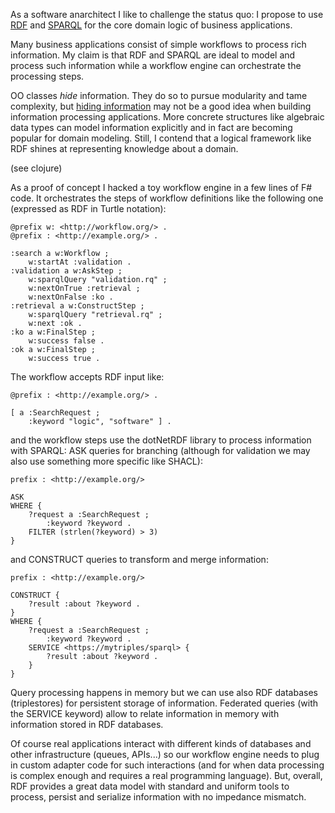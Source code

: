 As a software anarchitect I like to challenge the status quo:
I propose to use [RDF](https://www.w3.org/TR/rdf11-primer/)
and [SPARQL](https://www.w3.org/TR/sparql11-overview/)
for the core domain logic of business applications.

Many business applications consist of simple workflows to process rich information.
My claim is that RDF and SPARQL are ideal to model and process such information
while a workflow engine can orchestrate the processing steps.

OO classes _hide_ information. They do so to pursue modularity and tame complexity,
but [hiding information](https://en.wikipedia.org/wiki/Information_hiding) may not be
a good idea when building information processing applications.
More concrete structures like algebraic data types can model information explicitly and in fact are becoming popular for domain modeling.
Still, I contend that a logical framework like RDF shines at representing knowledge about a domain.

(see clojure)

As a proof of concept I hacked a toy workflow engine in a few lines of F# code.
It orchestrates the steps of workflow definitions like the following one (expressed as RDF in Turtle notation):

```ttl
@prefix w: <http://workflow.org/> .
@prefix : <http://example.org/> .

:search a w:Workflow ;
    w:startAt :validation .
:validation a w:AskStep ;
    w:sparqlQuery "validation.rq" ;
    w:nextOnTrue :retrieval ;
    w:nextOnFalse :ko .
:retrieval a w:ConstructStep ;
    w:sparqlQuery "retrieval.rq" ;
    w:next :ok .
:ko a w:FinalStep ;
    w:success false .
:ok a w:FinalStep ;
    w:success true .
```

The workflow accepts RDF input like:

```ttl
@prefix : <http://example.org/> .

[ a :SearchRequest ;
    :keyword "logic", "software" ] .
```

and the workflow steps use the dotNetRDF library to process information with SPARQL:
ASK queries for branching (although for validation we may also use something more specific like SHACL):

```sparql
prefix : <http://example.org/>

ASK
WHERE {
    ?request a :SearchRequest ;
        :keyword ?keyword .
    FILTER (strlen(?keyword) > 3)
}
```

and CONSTRUCT queries to transform and merge information:

```sparql
prefix : <http://example.org/>

CONSTRUCT {
    ?result :about ?keyword .
}
WHERE {
    ?request a :SearchRequest ;
        :keyword ?keyword .
    SERVICE <https://mytriples/sparql> {
        ?result :about ?keyword .
    }
}
```

Query processing happens in memory but we can use also RDF databases (triplestores) for persistent storage of information.
Federated queries (with the SERVICE keyword) allow to relate information in memory with information stored in RDF databases.

Of course real applications interact with different kinds of databases and other infrastructure (queues, APIs...)
so our workflow engine needs to plug in custom adapter code for such interactions
(and for when data processing is complex enough and requires a real programming language).
But, overall, RDF provides a great data model with standard and uniform tools to process, persist and serialize information with no impedance mismatch.

